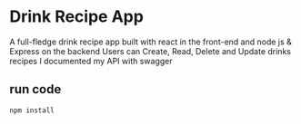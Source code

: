 # Drink Recipe App
A full-fledge drink recipe app built with react in the front-end and node js & Express on the backend
Users can Create, Read, Delete and Update drinks recipes
I documented my API with swagger 
## run code

````npm install````
